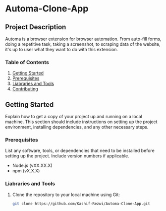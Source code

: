 # Automa-Clone-App

## Project Description

Automa is a browser extension for browser automation. From auto-fill forms, doing a repetitive task, taking a screenshot, to scraping data of the website, it's up to user what they want to do with this extension.

### Table of Contents

1. [Getting Started](#getting-started)
2. [Prerequisites](#prerequisites)
3. [Liabraries and Tools](#liabraries-and-tools)
4. [Contributing](#contributing)

## Getting Started

Explain how to get a copy of your project up and running on a local machine. This section should include instructions on setting up the project environment, installing dependencies, and any other necessary steps.

### Prerequisites

List any software, tools, or dependencies that need to be installed before setting up the project. Include version numbers if applicable.

- Node.js (vXX.XX.X)
- npm (vX.X.X)

### Liabraries and Tools

1. Clone the repository to your local machine using Git:

   ```bash
   git clone https://github.com/Kashif-Rezwi/Automa-Clone-App.git
   ```
